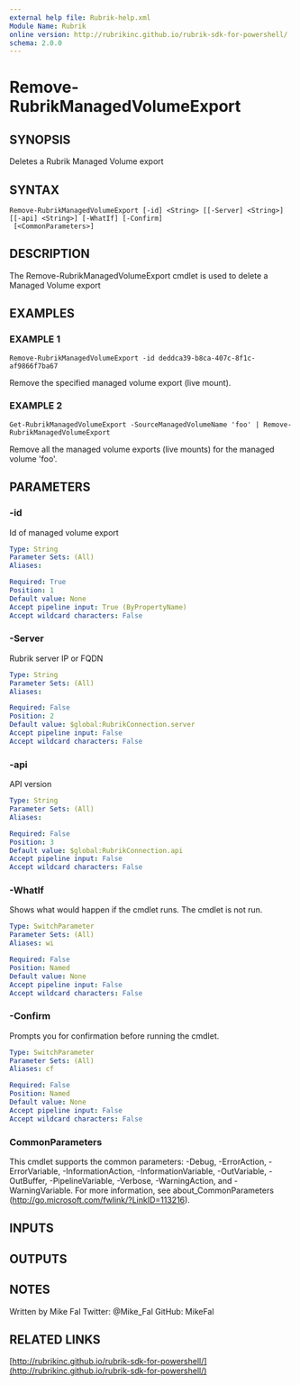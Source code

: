 ```yaml
---
external help file: Rubrik-help.xml
Module Name: Rubrik
online version: http://rubrikinc.github.io/rubrik-sdk-for-powershell/
schema: 2.0.0
---
```


# Remove-RubrikManagedVolumeExport

## SYNOPSIS
Deletes a Rubrik Managed Volume export

## SYNTAX

```
Remove-RubrikManagedVolumeExport [-id] <String> [[-Server] <String>] [[-api] <String>] [-WhatIf] [-Confirm]
 [<CommonParameters>]
```

## DESCRIPTION
The Remove-RubrikManagedVolumeExport cmdlet is used to delete a Managed Volume export

## EXAMPLES

### EXAMPLE 1
```
Remove-RubrikManagedVolumeExport -id deddca39-b8ca-407c-8f1c-af9866f7ba67
```

Remove the specified managed volume export (live mount).

### EXAMPLE 2
```
Get-RubrikManagedVolumeExport -SourceManagedVolumeName 'foo' | Remove-RubrikManagedVolumeExport
```

Remove all the managed volume exports (live mounts) for the managed volume 'foo'.

## PARAMETERS

### -id
Id of managed volume export

```yaml
Type: String
Parameter Sets: (All)
Aliases:

Required: True
Position: 1
Default value: None
Accept pipeline input: True (ByPropertyName)
Accept wildcard characters: False
```

### -Server
Rubrik server IP or FQDN

```yaml
Type: String
Parameter Sets: (All)
Aliases:

Required: False
Position: 2
Default value: $global:RubrikConnection.server
Accept pipeline input: False
Accept wildcard characters: False
```

### -api
API version

```yaml
Type: String
Parameter Sets: (All)
Aliases:

Required: False
Position: 3
Default value: $global:RubrikConnection.api
Accept pipeline input: False
Accept wildcard characters: False
```

### -WhatIf
Shows what would happen if the cmdlet runs.
The cmdlet is not run.

```yaml
Type: SwitchParameter
Parameter Sets: (All)
Aliases: wi

Required: False
Position: Named
Default value: None
Accept pipeline input: False
Accept wildcard characters: False
```

### -Confirm
Prompts you for confirmation before running the cmdlet.

```yaml
Type: SwitchParameter
Parameter Sets: (All)
Aliases: cf

Required: False
Position: Named
Default value: None
Accept pipeline input: False
Accept wildcard characters: False
```

### CommonParameters
This cmdlet supports the common parameters: -Debug, -ErrorAction, -ErrorVariable, -InformationAction, -InformationVariable, -OutVariable, -OutBuffer, -PipelineVariable, -Verbose, -WarningAction, and -WarningVariable. For more information, see about_CommonParameters (http://go.microsoft.com/fwlink/?LinkID=113216).

## INPUTS

## OUTPUTS

## NOTES
Written by Mike Fal
Twitter: @Mike_Fal
GitHub: MikeFal

## RELATED LINKS

[http://rubrikinc.github.io/rubrik-sdk-for-powershell/](http://rubrikinc.github.io/rubrik-sdk-for-powershell/)

